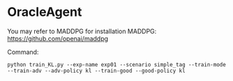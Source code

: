 # OracleAgent

You may refer to MADDPG for installation
MADDPG: https://github.com/openai/maddpg

Command: 

``python train_KL.py --exp-name exp01 --scenario simple_tag --train-mode --train-adv --adv-policy kl --train-good --good-policy kl``
